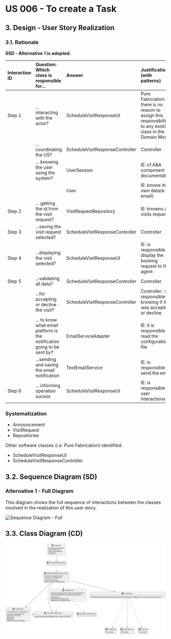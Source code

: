 # US 006 - To create a Task 

## 3. Design - User Story Realization 

### 3.1. Rationale

**SSD - Alternative 1 is adopted.**

| Interaction ID | Question: Which class is responsible for...                               | Answer                          | Justification (with patterns)                                                                                 |
|:---------------|:--------------------------------------------------------------------------|:--------------------------------|:--------------------------------------------------------------------------------------------------------------|
| Step 1  		     | 	... interacting with the actor?                                          | ScheduleVisitResponseUI         | Pure Fabrication: there is no reason to assign this responsibility to any existing class in the Domain Model. |
| 			  		        | 	... coordinating the US?                                                 | ScheduleVisitResponseController | Controller                                                                                                    |
| 			  		        | ... knowing the user using the system?                                    | UserSession                     | IE: cf.A&A component documentation                                                                            |
| 			  		        |                                                                           | User                            | IE: knows its own data(e.g. email)                                                                            |         
| 		Step 2 	  		 | 		... getting the id from the visit request?					                         | VisitRequestRepository          | IE: knowns all visits request                                                                                 |
| 		Step 3 	  		 | 		...saving the visit request selected?					                              | ScheduleVisitResponseController | Controller                                                                                                    |
| 	Step 4 	      | 		...displaying the visit selected?					                                  | ScheduleVisitResponseUI         | IE: is responsible to display the booking request to the agent                                                |
| 	Step 5	       | 	...validating all data?                                                  | ScheduleVisitResponseController | Controller                                                                                                    |
| 		             | 	...for accepting or decline the visit?                                   | ScheduleVisitResponseController | Controller : is responsible for knowing if it was accepted or decline                                         |
| 		             | 	... to know what email platform is the notification going to be sent by? | EmailServiceAdapter             | IE: it is responsible to read the configuration file                                                          |
| 		             | 		...sending and saving the email notification					                       | TextEmailService                | IE: is responsible to send the email                                                                          |              
| Step 6  		     | 	... informing operation sucess                                           |    ScheduleVisitResponseUI                          | IE: is responsible for user interactions                                                                      | 

### Systematization ##

 * Announcement
 * VisitRequest
 * Repositories

Other software classes (i.e. Pure Fabrication) identified: 

 * ScheduleVisitResponseUI  
 * ScheduleVisitResponseController


## 3.2. Sequence Diagram (SD)

### Alternative 1 - Full Diagram

This diagram shows the full sequence of interactions between the classes involved in the realization of this user story.

![Sequence Diagram - Full](svg/us016-sequence-diagram.svg)



## 3.3. Class Diagram (CD)

![Class Diagram](svg/us016-class-diagram.svg)